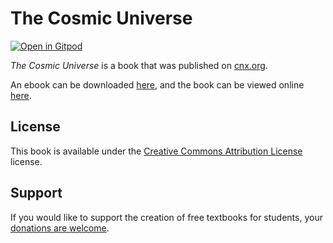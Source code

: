 # The Cosmic Universe

[![Open in Gitpod](https://gitpod.io/button/open-in-gitpod.svg)](https://gitpod.io/from-referrer/)

_The Cosmic Universe_ is a book that was published on [cnx.org](https://cnx.org/).

An ebook can be downloaded [here](https://github.com/cnx-user-books/cnxbook-the-cosmic-universe/releases/latest), and the book can be viewed online [here](https://github.com/cnx-user-books/cnxbook-the-cosmic-universe/releases/latest).

## License
This book is available under the [Creative Commons Attribution License](./LICENSE) license.

## Support
If you would like to support the creation of free textbooks for students, your [donations are welcome](https://riceconnect.rice.edu/donation/support-openstax-banner).
